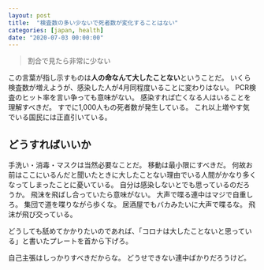 ```yaml
---
layout: post
title:  "検査数の多い少ないで死者数が変化することはない"
categories: [japan, health]
date: "2020-07-03 00:00:00"
---
```


> 割合で見たら非常に少ない

この言葉が指し示すものは**人の命なんて大したことない**ということだ。
いくら検査数が増えようが、感染した人が4月同程度いることに変わりはない。
PCR検査のヒット率を言い争っても意味がない。
感染すれば亡くなる人はいることを理解すべきだ。
すでに1,000人もの死者数が発生している。
これ以上増やす気でいる国民には正直引いている。

## どうすればいいか

手洗い・消毒・マスクは当然必要なことだ。
移動は最小限にすべきだ。
何故お前はここにいるんだと聞いたときに大したことない理由でいる人間がかなり多くなってしまったことに憂いている。
自分は感染しないとでも思っているのだろうか。
飛沫を飛ばし合っていたら意味がない。
大声で喋る連中はマジで自重しろ。
集団で道を喋りながら歩くな。
居酒屋でもバカみたいに大声で喋るな。
飛沫が飛び交っている。

どうしても舐めてかかりたいのであれば、「コロナは大したことないと思っている」と書いたプレートを首から下げろ。

自己主張はしっかりすべきだからな。
どうせできない連中ばかりだろうけど。
